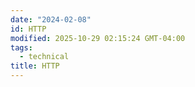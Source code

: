 ```yaml
---
date: "2024-02-08"
id: HTTP
modified: 2025-10-29 02:15:24 GMT-04:00
tags:
  - technical
title: HTTP
---
```

